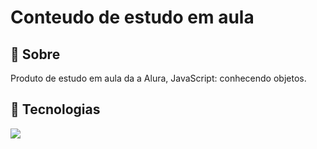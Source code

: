 <h1>Conteudo de estudo em aula</h1>

<h2>🔖 Sobre</h2>
<p>Produto de estudo em aula da a Alura, JavaScript: conhecendo objetos.</p>

## 🚀 Tecnologias
<div>
    <img src="https://img.shields.io/badge/JavaScript-F7DF1E?style=for-the-badge&logo=javascript&logoColor=black">
</div>
